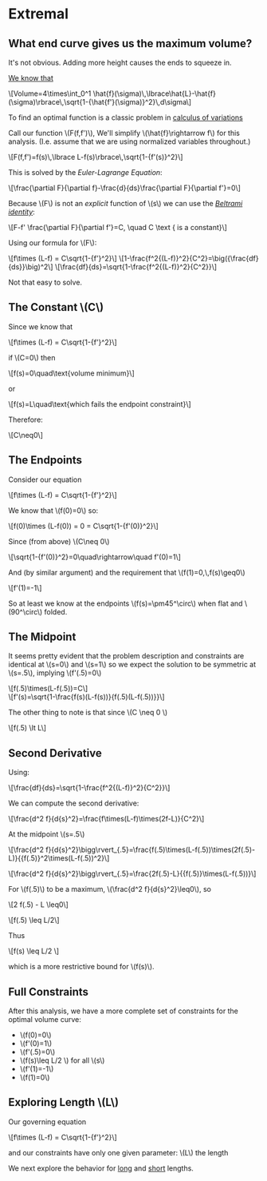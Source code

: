 # Extremal

## What end curve gives us the maximum volume?

It's not obvious. Adding more height causes the ends to squeeze in.

[We know that](volume.html)

\\[Volume=4\times\int\_0\^1 \hat{f}(\sigma)\\,\lbrace\hat{L}-\hat{f}(\sigma)\rbrace\\,\sqrt{1-{\hat{f'}(\sigma)}\^2}\\,d\sigma\\]

To find an optimal function is a classic problem in [calculus of variations](https://en.wikipedia.org/wiki/Calculus_of_variations)

Call our function \\(F(f,f')\\), We'll simplify \\(\hat{f}\rightarrow f\\) for this analysis. (I.e. assume that we are using normalized variables throughout.)

\\[F(f,f')=f(s)\\,\lbrace L-f(s)\rbrace\\,\sqrt{1-{f'(s)}\^2}\\]

This is solved by the *Euler-Lagrange Equation*:

\\[\frac{\partial F}{\partial f}-\frac{d}{ds}\frac{\partial F}{\partial f'}=0\\]

Because \\(F\\) is not an *explicit* function of \\(s\\) we can use the *[Beltrami identity](https://en.wikipedia.org/wiki/Beltrami_identity)*:

\\[F-f' \frac{\partial F}{\partial f'}=C, \quad C \text { is a constant}\\] 

Using our formula for \\(F\\):

\\[f\times (L-f) = C\sqrt{1-{f'}\^2}\\]
\\[1-\frac{f\^2{(L-f)}\^2}{C\^2}=\big({\frac{df}{ds}}\big)\^2\\]
\\[\frac{df}{ds}=\sqrt{1-\frac{f\^2{(L-f)}\^2}{C\^2}}\\]

Not that easy to solve.

## The Constant \\(C\\)

Since we know that

\\[f\times (L-f) = C\sqrt{1-{f'}\^2}\\]

if \\(C=0\\) then

\\[f(s)=0\quad\text{volume minimum}\\]

or

\\[f(s)=L\quad\text{which fails the endpoint constraint}\\]

Therefore:

\\[C\neq0\\]

## The Endpoints

Consider our equation

\\[f\times (L-f) = C\sqrt{1-{f'}\^2}\\]

We know that \\(f(0)=0\\) so:

\\[f(0)\times (L-f(0)) = 0 = C\sqrt{1-{f'(0)}\^2}\\]

Since (from above) \\(C\neq 0\\)

\\[\sqrt{1-{f'(0)}\^2}=0\\quad\rightarrow\quad f'(0)=1\\]

And (by similar argument) and the requirement that \\(f(1)=0,\\,f(s)\geq0\\)

\\[f'(1)=-1\\]

So at least we know at the endpoints \\(f(s)=\pm45\^\circ\\) when flat and \\(90\^\circ\\) folded.

## The Midpoint

It seems pretty evident that the problem description and constraints are identical at \\(s=0\\) and \\(s=1\\) so we expect the solution to be symmetric at \\(s=.5\\), implying \\(f'(.5)=0\\)

\\[f(.5)\times(L-f(.5))=C\\]  
\\[f'(s)=\sqrt{1-\frac{f(s)(L-f(s))}{f(.5)(L-f(.5))}}\\]

The other thing to note is that since \\(C \neq 0 \\)

\\[f(.5) \lt L\\]

## Second Derivative

Using:

\\[\frac{df}{ds}=\sqrt{1-\frac{f\^2{(L-f)}\^2}{C\^2}}\\]

We can compute the second derivative:

\\[\frac{d\^2 f}{d{s}\^2}=\frac{f\times(L-f)\times(2f-L)}{C\^2}\\]

At the midpoint \\(s=.5\\)

\\[\frac{d\^2 f}{d{s}\^2}\bigg\rvert\_{.5}=\frac{f(.5)\times(L-f(.5))\times(2f(.5)-L)}{{f(.5)}\^2\times(L-f(.5))\^2}\\]

\\[\frac{d\^2 f}{d{s}\^2}\bigg\rvert\_{.5}=\frac{2f(.5)-L}{{f(.5)}\times(L-f(.5))}\\]

For \\(f(.5)\\) to be a maximum, \\(\frac{d\^2 f}{d{s}\^2}\leq0\\), so

\\[2 f(.5) - L \leq0\\]

\\[f(.5) \leq L/2\\]

Thus

\\[f(s) \leq L/2 \\]

which is a more restrictive bound for \\(f(s)\\).

## Full Constraints

After this analysis, we have a more complete set of constraints for the optimal volume curve:

* \\(f(0)=0\\)
* \\(f'(0)=1\\)
* \\(f'(.5)=0\\)
* \\(f(s)\leq L/2 \\) for all \\(s\\)
* \\(f'(1)=-1\\)
* \\(f(1)=0\\)

## Exploring Length \\(L\\)

Our governing equation

\\[f\times (L-f) = C\sqrt{1-{f'}\^2}\\]

and our constraints have only one given parameter: \\(L\\) the length

We next explore the behavior for [long](./long.md) and [short](./short.md) lengths.
